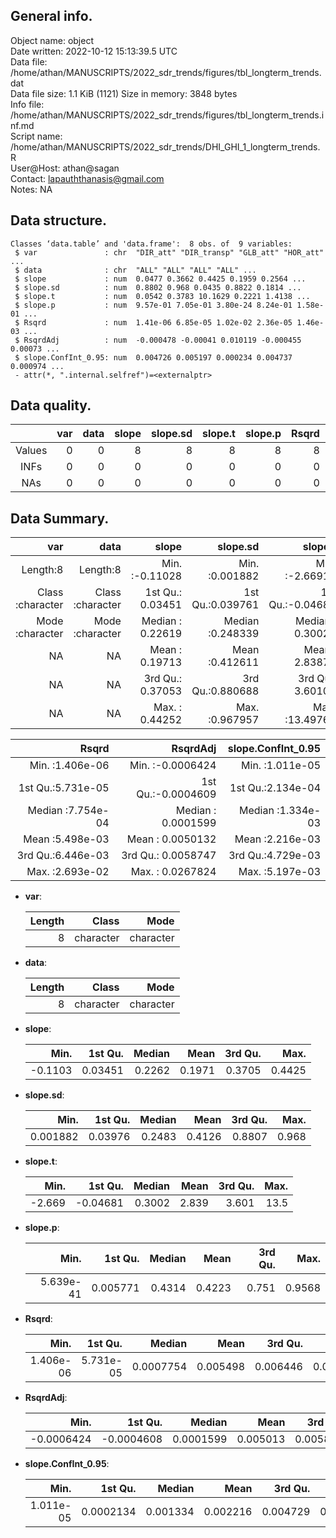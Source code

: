 <!-- This is a markdown file. -->


 General info.
---------------

Object name:    object      
Date written:   2022-10-12 15:13:39.5 UTC  
Data file:      /home/athan/MANUSCRIPTS/2022_sdr_trends/figures/tbl_longterm_trends.dat      
Data file size: 1.1 KiB (1121) 
Size in memory: 3848 bytes      
Info file:      /home/athan/MANUSCRIPTS/2022_sdr_trends/figures/tbl_longterm_trends.inf.md      
Script name:    /home/athan/MANUSCRIPTS/2022_sdr_trends/DHI_GHI_1_longterm_trends.R      
User@Host:      athan@sagan   
Contact:        <lapauththanasis@gmail.com>      
Notes:          NA      


 Data structure.
-----------------

```
Classes ‘data.table’ and 'data.frame':	8 obs. of  9 variables:
 $ var               : chr  "DIR_att" "DIR_transp" "GLB_att" "HOR_att" ...
 $ data              : chr  "ALL" "ALL" "ALL" "ALL" ...
 $ slope             : num  0.0477 0.3662 0.4425 0.1959 0.2564 ...
 $ slope.sd          : num  0.8802 0.968 0.0435 0.8822 0.1814 ...
 $ slope.t           : num  0.0542 0.3783 10.1629 0.2221 1.4138 ...
 $ slope.p           : num  9.57e-01 7.05e-01 3.80e-24 8.24e-01 1.58e-01 ...
 $ Rsqrd             : num  1.41e-06 6.85e-05 1.02e-02 2.36e-05 1.46e-03 ...
 $ RsqrdAdj          : num  -0.000478 -0.00041 0.010119 -0.000455 0.00073 ...
 $ slope.ConfInt_0.95: num  0.004726 0.005197 0.000234 0.004737 0.000974 ...
 - attr(*, ".internal.selfref")=<externalptr> 
```


 Data quality.
---------------

| &nbsp; | var | data | slope | slope.sd | slope.t | slope.p | Rsqrd | RsqrdAdj | slope.ConfInt_0.95 |
|:------:|----:|-----:|------:|---------:|--------:|--------:|------:|---------:|-------------------:|
| Values |   0 |    0 |     8 |        8 |       8 |       8 |     8 |        8 |                  8 |
|  INFs  |   0 |    0 |     0 |        0 |       0 |       0 |     0 |        0 |                  0 |
|  NAs   |   0 |    0 |     0 |        0 |       0 |       0 |     0 |        0 |                  0 |


 Data Summary.
---------------

|              var |             data |            slope |         slope.sd |          slope.t |          slope.p |
|-----------------:|-----------------:|-----------------:|-----------------:|-----------------:|-----------------:|
|         Length:8 |         Length:8 | Min.   :-0.11028 | Min.   :0.001882 | Min.   :-2.66912 | Min.   :0.000000 |
| Class :character | Class :character | 1st Qu.: 0.03451 | 1st Qu.:0.039761 | 1st Qu.:-0.04681 | 1st Qu.:0.005771 |
| Mode  :character | Mode  :character | Median : 0.22619 | Median :0.248339 | Median : 0.30021 | Median :0.431438 |
|               NA |               NA | Mean   : 0.19713 | Mean   :0.412611 | Mean   : 2.83876 | Mean   :0.422275 |
|               NA |               NA | 3rd Qu.: 0.37053 | 3rd Qu.:0.880688 | 3rd Qu.: 3.60108 | 3rd Qu.:0.750992 |
|               NA |               NA | Max.   : 0.44252 | Max.   :0.967957 | Max.   :13.49769 | Max.   :0.956802 |

 

|             Rsqrd |           RsqrdAdj | slope.ConfInt_0.95 |
|------------------:|-------------------:|-------------------:|
| Min.   :1.406e-06 | Min.   :-0.0006424 |  Min.   :1.011e-05 |
| 1st Qu.:5.731e-05 | 1st Qu.:-0.0004609 |  1st Qu.:2.134e-04 |
| Median :7.754e-04 | Median : 0.0001599 |  Median :1.334e-03 |
| Mean   :5.498e-03 | Mean   : 0.0050132 |  Mean   :2.216e-03 |
| 3rd Qu.:6.446e-03 | 3rd Qu.: 0.0058747 |  3rd Qu.:4.729e-03 |
| Max.   :2.693e-02 | Max.   : 0.0267824 |  Max.   :5.197e-03 |



  * **var**:


    | Length |     Class |      Mode |
    |-------:|----------:|----------:|
    |      8 | character | character |

  * **data**:


    | Length |     Class |      Mode |
    |-------:|----------:|----------:|
    |      8 | character | character |

  * **slope**:


    |    Min. | 1st Qu. | Median |   Mean | 3rd Qu. |   Max. |
    |--------:|--------:|-------:|-------:|--------:|-------:|
    | -0.1103 | 0.03451 | 0.2262 | 0.1971 |  0.3705 | 0.4425 |

  * **slope.sd**:


    |     Min. | 1st Qu. | Median |   Mean | 3rd Qu. |  Max. |
    |---------:|--------:|-------:|-------:|--------:|------:|
    | 0.001882 | 0.03976 | 0.2483 | 0.4126 |  0.8807 | 0.968 |

  * **slope.t**:


    |   Min. |  1st Qu. | Median |  Mean | 3rd Qu. | Max. |
    |-------:|---------:|-------:|------:|--------:|-----:|
    | -2.669 | -0.04681 | 0.3002 | 2.839 |   3.601 | 13.5 |

  * **slope.p**:


    |      Min. |  1st Qu. | Median |   Mean | 3rd Qu. |   Max. |
    |----------:|---------:|-------:|-------:|--------:|-------:|
    | 5.639e-41 | 0.005771 | 0.4314 | 0.4223 |   0.751 | 0.9568 |

  * **Rsqrd**:


    |      Min. |   1st Qu. |    Median |     Mean |  3rd Qu. |    Max. |
    |----------:|----------:|----------:|---------:|---------:|--------:|
    | 1.406e-06 | 5.731e-05 | 0.0007754 | 0.005498 | 0.006446 | 0.02693 |

  * **RsqrdAdj**:


    |       Min. |    1st Qu. |    Median |     Mean |  3rd Qu. |    Max. |
    |-----------:|-----------:|----------:|---------:|---------:|--------:|
    | -0.0006424 | -0.0004608 | 0.0001599 | 0.005013 | 0.005875 | 0.02678 |

  * **slope.ConfInt_0.95**:


    |      Min. |   1st Qu. |   Median |     Mean |  3rd Qu. |     Max. |
    |----------:|----------:|---------:|---------:|---------:|---------:|
    | 1.011e-05 | 0.0002134 | 0.001334 | 0.002216 | 0.004729 | 0.005197 |


<!-- end of list -->


